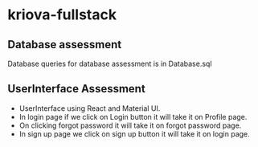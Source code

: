# kriova-fullstack
## Database assessment
Database queries for database assessment is in Database.sql

## UserInterface Assessment
- UserInterface using React and Material UI.
- In login page if we click on Login button it will take it on Profile page.
- On clicking forgot password it will take it on forgot password page.
- In sign up page we click on sign up button it will take it on login page.
